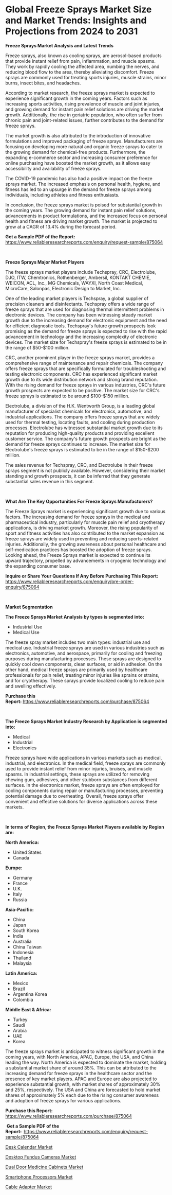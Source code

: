 <p><h1>Global Freeze Sprays Market Size and Market Trends: Insights and Projections from 2024 to 2031</h1></p><p><strong>Freeze Sprays Market Analysis and Latest Trends</strong></p>
<p><p>Freeze sprays, also known as cooling sprays, are aerosol-based products that provide instant relief from pain, inflammation, and muscle spasms. They work by rapidly cooling the affected area, numbing the nerves, and reducing blood flow to the area, thereby alleviating discomfort. Freeze sprays are commonly used for treating sports injuries, muscle strains, minor burns, insect bites, and headaches.</p><p>According to market research, the freeze sprays market is expected to experience significant growth in the coming years. Factors such as increasing sports activities, rising prevalence of muscle and joint injuries, and growing demand for instant pain relief solutions are driving the market growth. Additionally, the rise in geriatric population, who often suffer from chronic pain and joint-related issues, further contributes to the demand for freeze sprays.</p><p>The market growth is also attributed to the introduction of innovative formulations and improved packaging of freeze sprays. Manufacturers are focusing on developing more natural and organic freeze sprays to cater to the growing demand for chemical-free products. Furthermore, the expanding e-commerce sector and increasing consumer preference for online purchasing have boosted the market growth, as it allows easy accessibility and availability of freeze sprays.</p><p>The COVID-19 pandemic has also had a positive impact on the freeze sprays market. The increased emphasis on personal health, hygiene, and fitness has led to an upsurge in the demand for freeze sprays among individuals, including athletes and fitness enthusiasts.</p><p>In conclusion, the freeze sprays market is poised for substantial growth in the coming years. The growing demand for instant pain relief solutions, advancements in product formulations, and the increased focus on personal health and fitness are driving market growth. The market is projected to grow at a CAGR of 13.4% during the forecast period.</p></p>
<p><strong>Get a Sample PDF of the Report:&nbsp;</strong> <a href="https://www.reliableresearchreports.com/enquiry/request-sample/875064">https://www.reliableresearchreports.com/enquiry/request-sample/875064</a></p>
<p>&nbsp;</p>
<p><strong>Freeze Sprays Major Market Players</strong></p>
<p><p>The freeze sprays market players include Techspray, CRC, Electrolube, DJO, ITW, Chemtronics, Rothenberger, Ambersil, KONTAKT CHEMIE, WEICON, ACL, Inc., MG Chemicals, WAYXI, North Coast Medical, MicroCare, Salonpas, Electronic Design to Market, Inc.</p><p>One of the leading market players is Techspray, a global supplier of precision cleaners and disinfectants. Techspray offers a wide range of freeze sprays that are used for diagnosing thermal intermittent problems in electronic devices. The company has been witnessing steady market growth due to the increasing demand for electronic equipment and the need for efficient diagnostic tools. Techspray's future growth prospects look promising as the demand for freeze sprays is expected to rise with the rapid advancement in technology and the increasing complexity of electronic devices. The market size for Techspray's freeze sprays is estimated to be in the range of $50-$100 million.</p><p>CRC, another prominent player in the freeze sprays market, provides a comprehensive range of maintenance and repair chemicals. The company offers freeze sprays that are specifically formulated for troubleshooting and testing electronic components. CRC has experienced significant market growth due to its wide distribution network and strong brand reputation. With the rising demand for freeze sprays in various industries, CRC's future growth prospects are expected to be positive. The market size for CRC's freeze sprays is estimated to be around $100-$150 million.</p><p>Electrolube, a division of the H.K. Wentworth Group, is a leading global manufacturer of specialist chemicals for electronics, automotive, and industrial applications. The company offers freeze sprays that are widely used for thermal testing, locating faults, and cooling during production processes. Electrolube has witnessed substantial market growth due to its reputation for producing high-quality products and providing excellent customer service. The company's future growth prospects are bright as the demand for freeze sprays continues to increase. The market size for Electrolube's freeze sprays is estimated to be in the range of $150-$200 million.</p><p>The sales revenue for Techspray, CRC, and Electrolube in their freeze sprays segment is not publicly available. However, considering their market standing and growth prospects, it can be inferred that they generate substantial sales revenue in this segment.</p></p>
<p>&nbsp;</p>
<p><strong>What Are The Key Opportunities For Freeze Sprays Manufacturers?</strong></p>
<p><p>The Freeze Sprays market is experiencing significant growth due to various factors. The increasing demand for freeze sprays in the medical and pharmaceutical industry, particularly for muscle pain relief and cryotherapy applications, is driving market growth. Moreover, the rising popularity of sport and fitness activities has also contributed to the market expansion as freeze sprays are widely used in preventing and reducing sports-related injuries. Additionally, the growing awareness about personal healthcare and self-medication practices has boosted the adoption of freeze sprays. Looking ahead, the Freeze Sprays market is expected to continue its upward trajectory, propelled by advancements in cryogenic technology and the expanding consumer base.</p></p>
<p><strong>Inquire or Share Your Questions If Any Before Purchasing This Report:</strong> <a href="https://www.reliableresearchreports.com/enquiry/pre-order-enquiry/875064">https://www.reliableresearchreports.com/enquiry/pre-order-enquiry/875064</a></p>
<p>&nbsp;</p>
<p><strong>Market Segmentation</strong></p>
<p><strong>The Freeze Sprays Market Analysis by types is segmented into:</strong></p>
<p><ul><li>Industrial Use</li><li>Medical Use</li></ul></p>
<p><p>The freeze spray market includes two main types: industrial use and medical use. Industrial freeze sprays are used in various industries such as electronics, automotive, and aerospace, primarily for cooling and freezing purposes during manufacturing processes. These sprays are designed to quickly cool down components, clean surfaces, or aid in adhesion. On the other hand, medical freeze sprays are primarily used by healthcare professionals for pain relief, treating minor injuries like sprains or strains, and for cryotherapy. These sprays provide localized cooling to reduce pain and swelling effectively.</p></p>
<p><strong>Purchase this Report:&nbsp;</strong><a href="https://www.reliableresearchreports.com/purchase/875064">https://www.reliableresearchreports.com/purchase/875064</a></p>
<p>&nbsp;</p>
<p><strong>The Freeze Sprays Market Industry Research by Application is segmented into:</strong></p>
<p><ul><li>Medical</li><li>Industrial</li><li>Electronics</li></ul></p>
<p><p>Freeze sprays have wide applications in various markets such as medical, industrial, and electronics. In the medical field, freeze sprays are commonly used to provide instant relief from minor injuries, bruises, and muscle spasms. In industrial settings, these sprays are utilized for removing chewing gum, adhesives, and other stubborn substances from different surfaces. In the electronics market, freeze sprays are often employed for cooling components during repair or manufacturing processes, preventing potential damage due to overheating. Overall, freeze sprays offer convenient and effective solutions for diverse applications across these markets.</p></p>
<p>&nbsp;</p>
<p><strong>In terms of Region, the Freeze Sprays Market Players available by Region are:</strong></p>
<p>
    <p> <strong> North America: </strong>
        <ul>
            <li>United States</li>
            <li>Canada</li>
        </ul>
        </p> 
    <p> <strong> Europe: </strong>
        <ul>
            <li>Germany</li>
            <li>France</li>
            <li>U.K.</li>
            <li>Italy</li>
            <li>Russia</li>
        </ul>
        </p> 
    <p> <strong> Asia-Pacific: </strong>
        <ul>
            <li>China</li>
            <li>Japan</li>
            <li>South Korea</li>
            <li>India</li>
            <li>Australia</li>
            <li>China Taiwan</li>
            <li>Indonesia</li>
            <li>Thailand</li>
            <li>Malaysia</li>
        </ul>
        </p> 
    <p> <strong> Latin America: </strong>
        <ul>
            <li>Mexico</li>
            <li>Brazil</li>
            <li>Argentina Korea</li>
            <li>Colombia</li>
        </ul>
        </p> 
    <p> <strong> Middle East & Africa: </strong>
        <ul>
            <li>Turkey</li>
            <li>Saudi</li>
            <li>Arabia</li>
            <li>UAE</li>
            <li>Korea</li>
        </ul>
    </p>
    </p>
<p><p>The freeze sprays market is anticipated to witness significant growth in the coming years, with North America, APAC, Europe, the USA, and China leading the way. North America is expected to dominate the market, holding a substantial market share of around 35%. This can be attributed to the increasing demand for freeze sprays in the healthcare sector and the presence of key market players. APAC and Europe are also projected to experience substantial growth, with market shares of approximately 30% and 25%, respectively. The USA and China are forecasted to hold market shares of approximately 5% each due to the rising consumer awareness and adoption of freeze sprays for various applications.</p></p>
<p><strong>Purchase this Report: </strong><a href="https://www.reliableresearchreports.com/purchase/875064">https://www.reliableresearchreports.com/purchase/875064</a></p>
<p>&nbsp;<strong>Get a Sample PDF of the Report:&nbsp;&nbsp;</strong><a href="https://www.reliableresearchreports.com/enquiry/request-sample/875064">https://www.reliableresearchreports.com/enquiry/request-sample/875064</a></p>
<p><strong></strong></p>
<p><p><a href="https://github.com/gamblestampleyjenny50m5sl6/Market-Research-Report-List-1/blob/main/desk-calendar-market.md">Desk Calendar Market</a></p><p><a href="https://github.com/timeliteaut/Market-Research-Report-List-1/blob/main/desktop-fundus-cameras-market.md">Desktop Fundus Cameras Market</a></p><p><a href="https://medium.com/p/238801800b3a/edit">Dual Door Medicine Cabinets Market</a></p><p><a href="https://medium.com/@madelynhowe_34212/smartphone-processors-market-research-report-its-history-and-forecast-2024-to-2031-3b8bb703618a">Smartphone Processors Market</a></p><p><a href="https://medium.com/@madelynhowe_34212/cable-adapter-market-report-reveals-the-latest-trends-and-growth-opportunities-of-this-market-b5cef4ed6fe1">Cable Adapter Market</a></p></p>